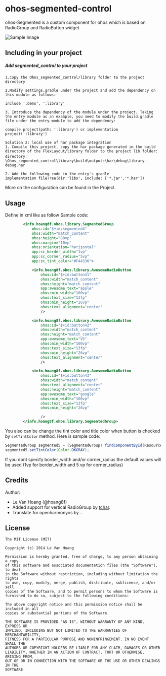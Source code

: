 ohos-segmented-control
=========================
ohos-Segmented is a custom component for ohos which is based on RadioGroup and RadioButton widget.

![Sample Image](screenshoot/shoot1.png)

## Including in your project

##### Add segmented_control to your project

    1.Copy the Ohos_segmented_control/library folder to the project directory

    2.Modify settings.gradle under the project and add the dependency on this module as follows:

    include ':demo', ':library'

    3. Introduce the dependency of the module under the project. Taking the entry module as an example, you need to modify the build.gradle file under the entry module to add the dependency:

    compile project(path: ':library') or implementation project(':library')

    Solution 2: local use of har package integration
    1. Compile this project, copy the har package generated in the build directory of the FlexLayout/library folder to the project lib folder:
    directory：\Ohos_segmented_control\library\build\outputs\har\debug\library-debug.har

    2. Add the following code in the entry's gradle
    implementation fileTree(dir:'libs', include: ['*.jar','*.har'])


More on the  configuration can be found in the Project.

Usage
-----
Define in xml like as follow
Sample code:
```xml
        <info.hoang8f.ohos.library.SegmentedGroup
            ohos:id="$+id:segmented4"
            ohos:width="match_content"
            ohos:height="80vp"
            ohos:margin="10vp"
            ohos:orientation="horizontal"
            app:sc_border_width="1vp"
            app:sc_corner_radius="5vp"
            app:sc_tint_color="#F44336">

            <info.hoang8f.ohos.library.AwesomeRadioButton
                ohos:id="$+id:button41"
                ohos:width="match_content"
                ohos:height="match_content"
                app:awesome_text="apple"
                ohos:min_width="100vp"
                ohos:text_size="13fp"
                ohos:min_height="26vp"
                ohos:text_alignment="center"
                />

            <info.hoang8f.ohos.library.AwesomeRadioButton
                ohos:id="$+id:button42"
                ohos:width="match_content"
                ohos:height="match_content"
                app:awesome_text="VS"
                ohos:min_width="100vp"
                ohos:text_size="13fp"
                ohos:min_height="26vp"
                ohos:text_alignment="center"
                />

            <info.hoang8f.ohos.library.AwesomeRadioButton
                ohos:id="$+id:button43"
                ohos:width="match_content"
                ohos:text_alignment="center"
                ohos:height="match_content"
                app:awesome_text="google"
                ohos:min_width="100vp"
                ohos:text_size="13fp"
                ohos:min_height="26vp"

                />
        </info.hoang8f.ohos.library.SegmentedGroup>
```

You also can be change the tint color and title color when button is checked by `setTintColor` method.
Here is sample code:

```java
SegmentedGroup segmented5 = (SegmentedGroup) findComponentById(ResourceTable.Id_segmented5);
segmented5.setTintColor(Color.DKGRAY);
```
If you dont specify border_width and/or corner_radius the default values will be used (1vp for border_width and 5 vp for corner_radius)

Credits
-------
Author:
* Le Van Hoang (@hoang8f)
* Added support for vertical RadioGroup by [tchar](https://github.com/tchar).
* Translate for openharmonyos by ..

License
-------
    The MIT License (MIT)

    Copyright (c) 2014 Le Van Hoang

    Permission is hereby granted, free of charge, to any person obtaining a copy
    of this software and associated documentation files (the "Software"), to deal
    in the Software without restriction, including without limitation the rights
    to use, copy, modify, merge, publish, distribute, sublicense, and/or sell
    copies of the Software, and to permit persons to whom the Software is
    furnished to do so, subject to the following conditions:

    The above copyright notice and this permission notice shall be included in all
    copies or substantial portions of the Software.

    THE SOFTWARE IS PROVIDED "AS IS", WITHOUT WARRANTY OF ANY KIND, EXPRESS OR
    IMPLIED, INCLUDING BUT NOT LIMITED TO THE WARRANTIES OF MERCHANTABILITY,
    FITNESS FOR A PARTICULAR PURPOSE AND NONINFRINGEMENT. IN NO EVENT SHALL THE
    AUTHORS OR COPYRIGHT HOLDERS BE LIABLE FOR ANY CLAIM, DAMAGES OR OTHER
    LIABILITY, WHETHER IN AN ACTION OF CONTRACT, TORT OR OTHERWISE, ARISING FROM,
    OUT OF OR IN CONNECTION WITH THE SOFTWARE OR THE USE OR OTHER DEALINGS IN THE
    SOFTWARE.

